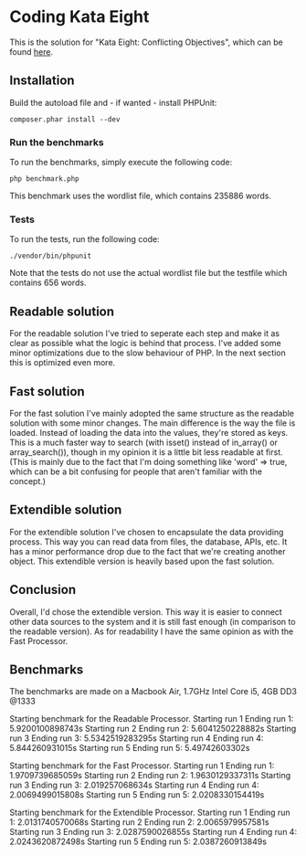 # Coding Kata Eight
This is the solution for "Kata Eight: Conflicting Objectives", which can be
found [here](http://codekata.pragprog.com/2007/01/kata_eight_conf.html).

## Installation
Build the autoload file and - if wanted - install PHPUnit:

    composer.phar install --dev

### Run the benchmarks
To run the benchmarks, simply execute the following code:

    php benchmark.php

This benchmark uses the wordlist file, which contains 235886 words.

### Tests
To run the tests, run the following code:

    ./vendor/bin/phpunit

Note that the tests do not use the actual wordlist file but the testfile which
contains 656 words.

## Readable solution
For the readable solution I've tried to seperate each step and make it as clear
as possible what the logic is behind that process. I've added some minor
optimizations due to the slow behaviour of PHP. In the next section this is
optimized even more.

## Fast solution
For the fast solution I've mainly adopted the same structure as the readable
solution with some minor changes. The main difference is the way the file is
loaded. Instead of loading the data into the values, they're stored as keys.
This is a much faster way to search (with isset() instead of in_array() or
array_search()), though in my opinion it is a little bit less readable at first.
(This is mainly due to the fact that I'm doing something like 'word' => true,
 which can be a bit confusing for people that aren't familiar with the concept.)

## Extendible solution
For the extendible solution I've chosen to encapsulate the data providing
process. This way you can read data from files, the database, APIs, etc. It has
a minor performance drop due to the fact that we're creating another object.
This extendible version is heavily based upon the fast solution.

## Conclusion
Overall, I'd chose the extendible version. This way it is easier to connect
other data sources to the system and it is still fast enough (in comparison to
the readable version). As for readability I have the same opinion as with the
Fast Processor.

## Benchmarks
The benchmarks are made on a Macbook Air, 1.7GHz Intel Core i5, 4GB DD3 @1333

Starting benchmark for the Readable Processor.
Starting run 1
Ending run 1: 5.9200100898743s
Starting run 2
Ending run 2: 5.6041250228882s
Starting run 3
Ending run 3: 5.5342519283295s
Starting run 4
Ending run 4: 5.844260931015s
Starting run 5
Ending run 5: 5.49742603302s

Starting benchmark for the Fast Processor.
Starting run 1
Ending run 1: 1.9709739685059s
Starting run 2
Ending run 2: 1.9630129337311s
Starting run 3
Ending run 3: 2.019257068634s
Starting run 4
Ending run 4: 2.0069499015808s
Starting run 5
Ending run 5: 2.0208330154419s

Starting benchmark for the Extendible Processor.
Starting run 1
Ending run 1: 2.0131740570068s
Starting run 2
Ending run 2: 2.0065979957581s
Starting run 3
Ending run 3: 2.0287590026855s
Starting run 4
Ending run 4: 2.0243620872498s
Starting run 5
Ending run 5: 2.0387260913849s
